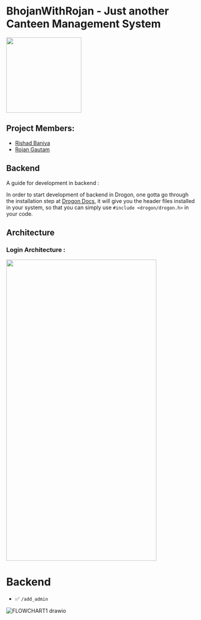 # BhojanWithRojan - Just another Canteen Management System

<img src="https://user-images.githubusercontent.com/54678051/196235289-0b9ac354-d8bc-4f54-9101-2a789817359c.png" width="200" height="200">

## Project Members:
- [Rishad Baniya](https://github.com/rishadbaniya)
- [Rojan Gautam](https://github.com/this-iskamal)


## Backend

A guide for development in backend :

In order to start development of backend in Drogon, one gotta go through the installation step at [Drogon Docs](https://drogon.docsforge.com/), it will give you the header files installed in your system, so that
you can simply use `#include <drogon/drogon.h>` in your code.


## Architecture 

### Login Architecture : 


<img src="https://user-images.githubusercontent.com/54678051/196230120-035385c2-dfc8-4394-ad1f-327df8639741.png" width="400" height="800">


# Backend

- ✅ `/add_admin`

![FLOWCHART1 drawio](https://user-images.githubusercontent.com/68816613/200307626-6ad28846-304f-433f-bed6-dd43f61c0fb7.png)

